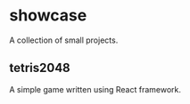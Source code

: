 # showcase

A collection of small projects.

## tetris2048

A simple game written using React framework.
